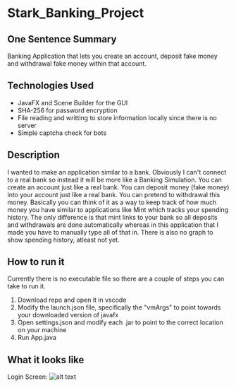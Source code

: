 # Stark_Banking_Project
## One Sentence Summary
Banking Application that lets you create an account, deposit fake money and withdrawal fake money within that account.


## Technologies Used
- JavaFX and Scene Builder for the GUI
- SHA-256 for password encryption
- File reading and writting to store information locally since there is no server
- Simple captcha check for bots


## Description
I wanted to make an application similar to a bank. Obviously I can't connect to a real bank so instead it will be more like a Banking Simulation.
You can create an account just like a real bank. You can deposit money (fake money) into your account just like a real bank.
You can pretend to withdrawal this money. Basically you can think of it as a way to keep track of how much money you have similar
to applications like Mint which tracks your spending history. The only difference is that mint links to your bank so all deposits
and withdrawals are done automatically whereas in this application that I made you have to manually type all of that in. There is 
also no graph to show spending history, atleast not yet.


## How to run it
Currently there is no executable file so there are a couple of steps you can take to run it.
1. Download repo and open it in vscode
2. Modify the launch.json file, specifically the "vmArgs" to point towards your downloaded version of javafx
3. Open settings.json and modify each .jar to point to the correct location on your machine
4. Run App.java



## What it looks like

Login Screen:
![alt text](https://github.com/JeremyTaraba/Stark_Banking_Project/blob/main/StarkBankLogin.jpg?raw=true)
